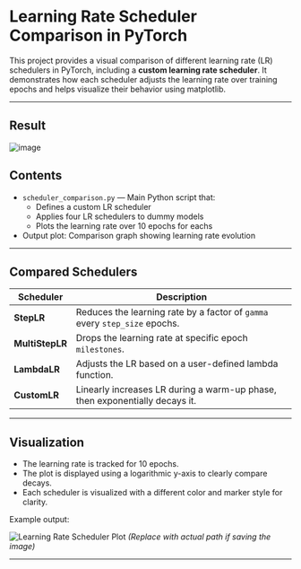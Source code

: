 # Learning Rate Scheduler Comparison in PyTorch

This project provides a visual comparison of different learning rate (LR) schedulers in PyTorch, including a **custom learning rate scheduler**. It demonstrates how each scheduler adjusts the learning rate over training epochs and helps visualize their behavior using matplotlib.

---
## Result
![image](https://github.com/user-attachments/assets/e64e549d-952c-4f65-8fa1-0fb6bfc82301)

## Contents

- `scheduler_comparison.py` — Main Python script that:
  - Defines a custom LR scheduler
  - Applies four LR schedulers to dummy models
  - Plots the learning rate over 10 epochs for eachs
- Output plot: Comparison graph showing learning rate evolution

---

## Compared Schedulers

| Scheduler      | Description |
|----------------|-------------|
| **StepLR**     | Reduces the learning rate by a factor of `gamma` every `step_size` epochs. |
| **MultiStepLR**| Drops the learning rate at specific epoch `milestones`. |
| **LambdaLR**   | Adjusts the LR based on a user-defined lambda function. |
| **CustomLR**   | Linearly increases LR during a warm-up phase, then exponentially decays it. |

---

## Visualization

- The learning rate is tracked for 10 epochs.
- The plot is displayed using a logarithmic y-axis to clearly compare decays.
- Each scheduler is visualized with a different color and marker style for clarity.

Example output:

![Learning Rate Scheduler Plot](path/to/output/plot.png) *(Replace with actual path if saving the image)*

---
